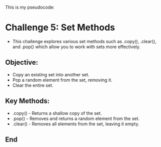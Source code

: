 This is my pseudocode:

# Challenge 5: Set Methods
* This challenge explores various set methods such as .copy(), .clear(), and .pop() which allow you to work with sets more effectively.

## Objective:
* Copy an existing set into another set. 
* Pop a random element from the set, removing it. 
* Clear the entire set.

## Key Methods:
* .copy() - Returns a shallow copy of the set. 
* .pop() - Removes and returns a random element from the set. 
* .clear() - Removes all elements from the set, leaving it empty.

## End